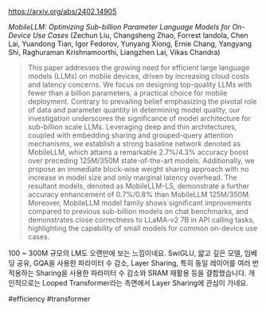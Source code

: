 https://arxiv.org/abs/2402.14905

*MobileLLM: Optimizing Sub-billion Parameter Language Models for On-Device Use Cases* (Zechun Liu, Changsheng Zhao, Forrest Iandola, Chen Lai, Yuandong Tian, Igor Fedorov, Yunyang Xiong, Ernie Chang, Yangyang Shi, Raghuraman Krishnamoorthi, Liangzhen Lai, Vikas Chandra)

> This paper addresses the growing need for efficient large language models (LLMs) on mobile devices, driven by increasing cloud costs and latency concerns. We focus on designing top-quality LLMs with fewer than a billion parameters, a practical choice for mobile deployment. Contrary to prevailing belief emphasizing the pivotal role of data and parameter quantity in determining model quality, our investigation underscores the significance of model architecture for sub-billion scale LLMs. Leveraging deep and thin architectures, coupled with embedding sharing and grouped-query attention mechanisms, we establish a strong baseline network denoted as MobileLLM, which attains a remarkable 2.7%/4.3% accuracy boost over preceding 125M/350M state-of-the-art models. Additionally, we propose an immediate block-wise weight sharing approach with no increase in model size and only marginal latency overhead. The resultant models, denoted as MobileLLM-LS, demonstrate a further accuracy enhancement of 0.7%/0.8% than MobileLLM 125M/350M. Moreover, MobileLLM model family shows significant improvements compared to previous sub-billion models on chat benchmarks, and demonstrates close correctness to LLaMA-v2 7B in API calling tasks, highlighting the capability of small models for common on-device use cases.

100 ~ 300M 규모의 LM도 오랜만에 보는 느낌이네요. SwiGLU, 얇고 깊은 모델, 임베딩 공유, GQA을 사용한 파라미터 수 감소, Layer Sharing, 특히 동일 레이어를 여러 번 적용하는 Sharing을 사용한 파라미터 수 감소와 SRAM 재활용 등을 결합했습니다. 개인적으로는 Looped Transformer라는 측면에서 Layer Sharing에 관심이 가네요.

#efficiency #transformer 